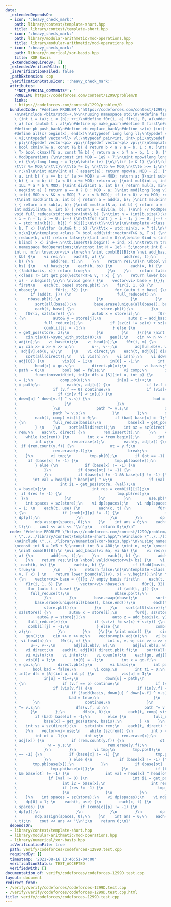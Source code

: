 ```yaml
---
data:
  _extendedDependsOn:
  - icon: ':heavy_check_mark:'
    path: library/contest/template-short.hpp
    title: library/contest/template-short.hpp
  - icon: ':heavy_check_mark:'
    path: library/modular-arithmetic/mod-operations.hpp
    title: library/modular-arithmetic/mod-operations.hpp
  - icon: ':heavy_check_mark:'
    path: library/numerical/xor-basis.hpp
    title: XOR Basis
  _extendedRequiredBy: []
  _extendedVerifiedWith: []
  _isVerificationFailed: false
  _pathExtension: cpp
  _verificationStatusIcon: ':heavy_check_mark:'
  attributes:
    '*NOT_SPECIAL_COMMENTS*': ''
    PROBLEM: https://codeforces.com/contest/1299/problem/D
    links:
    - https://codeforces.com/contest/1299/problem/D
  bundledCode: "#define PROBLEM \"https://codeforces.com/contest/1299/problem/D\"\n\
    \n\n#include <bits/stdc++.h>\n\nusing namespace std;\n\n#define f1r(i, a, b) for\
    \ (int i = (a); i < (b); ++i)\n#define f0r(i, a) f1r(i, 0, a)\n#define each(t,\
    \ a) for (auto& t : a)\n\n#define mp make_pair\n#define f first\n#define s second\n\
    #define pb push_back\n#define eb emplace_back\n#define sz(x) (int)(x).size()\n\
    #define all(x) begin(x), end(x)\n\ntypedef long long ll;\ntypedef vector<int>\
    \ vi;\ntypedef vector<ll> vl;\ntypedef pair<int, int> pi;\ntypedef pair<ll, ll>\
    \ pl;\ntypedef vector<pi> vpi;\ntypedef vector<pl> vpl;\n\ntemplate <class T>\
    \ bool ckmin(T& a, const T& b) { return b < a ? a = b, 1 : 0; }\ntemplate <class\
    \ T> bool ckmax(T& a, const T& b) { return a < b ? a = b, 1 : 0; }\n\nnamespace\
    \ ModOperations {\n\nconst int MOD = 1e9 + 7;\n\nint mpow(long long b, long long\
    \ e) {\n\tlong long r = 1;\n\twhile (e) {\n\t\tif (e & 1) {\n\t\t\tr *= b; \n\t\
    \t\tr %= MOD;\n\t\t}\n\t\tb *= b; \n\t\tb %= MOD;\n\t\te >>= 1;\n\t}\n\treturn\
    \ r;\n}\n\nint minv(int a) { assert(a); return mpow(a, MOD - 2); }\nint add(int\
    \ a, int b) { a += b; if (a >= MOD) a -= MOD; return a; }\nint sub(int a, int\
    \ b) { a -= b; if (a < 0) a += MOD; return a; }\nint mul(int a, int b) { return\
    \ 1LL * a * b % MOD; }\nint divi(int a, int b) { return mul(a, minv(b)); }\nint\
    \ neg(int a) { return a == 0 ? 0 : MOD - a; }\nint mod(long long v) { \n\tv =\
    \ int((-MOD < v && v < MOD) ? v : v % MOD); if (v < 0) v += MOD; return v; }\n\
    \t\nint madd(int& a, int b) { return a = add(a, b); }\nint msub(int& a, int b)\
    \ { return a = sub(a, b); }\nint mmul(int& a, int b) { return a = mul(a, b); }\n\
    int mdivi(int& a, int b) { return a = divi(a, b); }\n\n} // ModOperations\n\n\
    void full_reduce(std::vector<int>& b) {\n\tint n = (int)b.size();\n\tfor (int\
    \ i = n - 1; i >= 0; i--) {\n\t\tfor (int j = i - 1; j >= 0; j--) {\n\t\t\tb[j]\
    \ = std::min(b[j], b[j] ^ b[i]);\n\t\t}\n\t}\n}\n\ntemplate <class T> T reduce(std::vector<T>&\
    \ b, T x) {\n\tfor (auto& t : b) {\n\t\tx = std::min(x, x ^ t);\n\t}\n\treturn\
    \ x;\n}\n\ntemplate <class T> bool add(std::vector<T>& b, T x) {\n\tif (!(x =\
    \ reduce(b, x))) return false;\n\tint ind = 0;\n\twhile (ind < (int)b.size() &&\
    \ b[ind] > x) ind++;\n\tb.insert(b.begin() + ind, x);\n\treturn true;\n}\n\nusing\
    \ namespace ModOperations;\n\nconst int N = 1e5 + 5;\nconst int B = 400;\n \n\
    int n, m;\n \nvector<vi> store;\n \nint comb[B][B];\n \nvi add_basis(vi &a, vi\
    \ &b) {\n    vi res;\n    each(t, a) {\n        add(res, t);\n    }\n    each(t,\
    \ b) {\n        add(res, t);\n    }\n    return res;\n}\n \nbool valid(vector<vi>\
    \ bs) {\n    vi basis;\n    each(b, bs) {\n        each(x, b) {\n            if\
    \ (!add(basis, x)) return true;\n        }\n    }\n    return false;\n}\n\ntemplate\
    \ <class T> int get_pos(vector<T>& v, T x) { \n    return lower_bound(all(v),\
    \ x) - v.begin();\n}\n \nvoid gen() {\n    vector<vi> base = {{}}; // empty basis\
    \ first\n    each(t, base) store.pb(t);\n    f1r(i, 1, 6) {\n        vector<vi>\
    \ nbase;\n        f0r(j, 32) {\n            for (auto t : base) {\n          \
    \      if (add(t, j)) {\n                    full_reduce(t);\n               \
    \     nbase.pb(t);\n                }\n            }\n        }\n        base.swap(nbase);\n\
    \        sort(all(base));\n        base.erase(unique(all(base)), base.end());\n\
    \        each(t, base) {\n            store.pb(t);\n        }\n    }\n    sort(all(store));\n\
    \    f0r(i, sz(store)) {\n        auto& x = store[i];\n        f0r(j, sz(store))\
    \ {\n            auto& y = store[j];\n            auto z = add_basis(x, y);\n\
    \            full_reduce(z);\n            if (sz(z) != sz(x) + sz(y)) {\n    \
    \            comb[i][j] = -1;\n            } else {\n                comb[i][j]\
    \ = get_pos(store, z);\n            }\n        }\n    }\n}\n \nint main() {\n\
    \    cin.tie(0)->sync_with_stdio(0);\n    gen();\n    cin >> n >> m;\n    vector<vpi>\
    \ adj(n);\n    vi base(n);\n    vi head(n);\n    f0r(i, m) {\n        int u, v,\
    \ w; cin >> u >> v >> w;\n        u--, v--;\n        adj[u].eb(v, w);\n      \
    \  adj[v].eb(u, w);\n    }\n    vi direct;\n    each(t, adj[0]) direct.pb(t.f);\n\
    \    sort(all(direct));\n    vi vis(n);\n    vi in(n);\n    vi down(n);\n    each(go,\
    \ adj[0]) {\n        vis[0] = 1;\n        in[0] = -1;\n        int x = go.f;\n\
    \        head[x] = go.s;\n        direct.pb(x);\n        vi basis;\n        int\
    \ path = 0;\n        bool bad = false;\n        vi comp;\n        int ti = 0;\n\
    \        function<void(int, int)> dfs = [&](int u, int p) {\n            vis[u]\
    \ = 1;\n            comp.pb(u);\n            in[u] = ti++;\n            down[u]\
    \ = path;\n            each(v, adj[u]) {\n                if (v.f == p) continue;\n\
    \                if (v.f == 0) continue;\n                if (vis[v.f]) {\n  \
    \                  if (in[v.f] < in[u]) {\n                        if (!add(basis,\
    \ down[u] ^ down[v.f] ^ v.s)) {\n                            bad = true;\n   \
    \                     }\n                    }\n                    continue;\n\
    \                }\n                path ^= v.s;\n                dfs(v.f, u);\n\
    \                path ^= v.s;\n            }\n        };\n        dfs(x, 0);\n\
    \        each(t, comp) vis[t] = 0;\n        if (bad) base[x] = -1;\n        else\
    \ {\n            full_reduce(basis);\n            base[x] = get_pos(store, basis);\n\
    \        } \n    }\n    sort(all(direct));\n    int sz = sz(direct);\n    set<int>\
    \ rem;\n    each(t, direct) {\n        rem.insert(t);\n    }\n    vector<vi> use;\n\
    \    while (sz(rem)) {\n        int x = *rem.begin();\n        int ot = -1;\n\
    \        int w;\n        rem.erase(x);\n        each(y, adj[x]) {\n          \
    \  if (rem.count(y.f)) {\n                ot = y.f;\n                w = y.s;\n\
    \                rem.erase(y.f);\n                break;\n            }\n    \
    \    }\n        vi tmp;\n        tmp.pb(0);\n        if (ot == -1) {\n       \
    \     if (base[x] != -1) {\n                tmp.pb(base[x]);\n            }\n\
    \        } else {\n            if (base[x] != -1) {\n                tmp.pb(base[x]);\n\
    \            }\n            if (base[ot] != -1) {\n                tmp.pb(base[ot]);\n\
    \            }\n            if (base[x] != -1 && base[ot] != -1) {\n         \
    \       int val = head[x] ^ head[ot] ^ w;\n                if (val != 0) {\n \
    \                   int i1 = get_pos(store, {val});\n                    int i2\
    \ = base[x];\n                    int res = comb[i1][i2];\n                  \
    \  if (res != -1) {\n                        tmp.pb(res);\n                  \
    \  }\n                }\n            }\n        }\n        use.pb(tmp);\n    }\n\
    \    int spaces = sz(store);\n    vi dp(spaces);\n    vi ndp(spaces);\n    dp[0]\
    \ = 1; \n    each(t, use) {\n        each(c, t) {\n            f0r(p, spaces)\
    \ {\n                if (comb[c][p] != -1) {\n                    madd(ndp[comb[c][p]],\
    \ dp[p]);\n                }\n            }\n        }\n        dp.swap(ndp);\n\
    \        ndp.assign(spaces, 0);\n    }\n    int ans = 0;\n    each(t, dp) madd(ans,\
    \ t);\n    cout << ans << '\\n';\n    return 0;\n}\n"
  code: "#define PROBLEM \"https://codeforces.com/contest/1299/problem/D\"\n\n#include\
    \ \"../../library/contest/template-short.hpp\"\n#include \"../../library/modular-arithmetic/mod-operations.hpp\"\
    \n#include \"../../library/numerical/xor-basis.hpp\"\n\nusing namespace ModOperations;\n\
    \nconst int N = 1e5 + 5;\nconst int B = 400;\n \nint n, m;\n \nvector<vi> store;\n\
    \ \nint comb[B][B];\n \nvi add_basis(vi &a, vi &b) {\n    vi res;\n    each(t,\
    \ a) {\n        add(res, t);\n    }\n    each(t, b) {\n        add(res, t);\n\
    \    }\n    return res;\n}\n \nbool valid(vector<vi> bs) {\n    vi basis;\n  \
    \  each(b, bs) {\n        each(x, b) {\n            if (!add(basis, x)) return\
    \ true;\n        }\n    }\n    return false;\n}\n\ntemplate <class T> int get_pos(vector<T>&\
    \ v, T x) { \n    return lower_bound(all(v), x) - v.begin();\n}\n \nvoid gen()\
    \ {\n    vector<vi> base = {{}}; // empty basis first\n    each(t, base) store.pb(t);\n\
    \    f1r(i, 1, 6) {\n        vector<vi> nbase;\n        f0r(j, 32) {\n       \
    \     for (auto t : base) {\n                if (add(t, j)) {\n              \
    \      full_reduce(t);\n                    nbase.pb(t);\n                }\n\
    \            }\n        }\n        base.swap(nbase);\n        sort(all(base));\n\
    \        base.erase(unique(all(base)), base.end());\n        each(t, base) {\n\
    \            store.pb(t);\n        }\n    }\n    sort(all(store));\n    f0r(i,\
    \ sz(store)) {\n        auto& x = store[i];\n        f0r(j, sz(store)) {\n   \
    \         auto& y = store[j];\n            auto z = add_basis(x, y);\n       \
    \     full_reduce(z);\n            if (sz(z) != sz(x) + sz(y)) {\n           \
    \     comb[i][j] = -1;\n            } else {\n                comb[i][j] = get_pos(store,\
    \ z);\n            }\n        }\n    }\n}\n \nint main() {\n    cin.tie(0)->sync_with_stdio(0);\n\
    \    gen();\n    cin >> n >> m;\n    vector<vpi> adj(n);\n    vi base(n);\n  \
    \  vi head(n);\n    f0r(i, m) {\n        int u, v, w; cin >> u >> v >> w;\n  \
    \      u--, v--;\n        adj[u].eb(v, w);\n        adj[v].eb(u, w);\n    }\n\
    \    vi direct;\n    each(t, adj[0]) direct.pb(t.f);\n    sort(all(direct));\n\
    \    vi vis(n);\n    vi in(n);\n    vi down(n);\n    each(go, adj[0]) {\n    \
    \    vis[0] = 1;\n        in[0] = -1;\n        int x = go.f;\n        head[x]\
    \ = go.s;\n        direct.pb(x);\n        vi basis;\n        int path = 0;\n \
    \       bool bad = false;\n        vi comp;\n        int ti = 0;\n        function<void(int,\
    \ int)> dfs = [&](int u, int p) {\n            vis[u] = 1;\n            comp.pb(u);\n\
    \            in[u] = ti++;\n            down[u] = path;\n            each(v, adj[u])\
    \ {\n                if (v.f == p) continue;\n                if (v.f == 0) continue;\n\
    \                if (vis[v.f]) {\n                    if (in[v.f] < in[u]) {\n\
    \                        if (!add(basis, down[u] ^ down[v.f] ^ v.s)) {\n     \
    \                       bad = true;\n                        }\n             \
    \       }\n                    continue;\n                }\n                path\
    \ ^= v.s;\n                dfs(v.f, u);\n                path ^= v.s;\n      \
    \      }\n        };\n        dfs(x, 0);\n        each(t, comp) vis[t] = 0;\n\
    \        if (bad) base[x] = -1;\n        else {\n            full_reduce(basis);\n\
    \            base[x] = get_pos(store, basis);\n        } \n    }\n    sort(all(direct));\n\
    \    int sz = sz(direct);\n    set<int> rem;\n    each(t, direct) {\n        rem.insert(t);\n\
    \    }\n    vector<vi> use;\n    while (sz(rem)) {\n        int x = *rem.begin();\n\
    \        int ot = -1;\n        int w;\n        rem.erase(x);\n        each(y,\
    \ adj[x]) {\n            if (rem.count(y.f)) {\n                ot = y.f;\n  \
    \              w = y.s;\n                rem.erase(y.f);\n                break;\n\
    \            }\n        }\n        vi tmp;\n        tmp.pb(0);\n        if (ot\
    \ == -1) {\n            if (base[x] != -1) {\n                tmp.pb(base[x]);\n\
    \            }\n        } else {\n            if (base[x] != -1) {\n         \
    \       tmp.pb(base[x]);\n            }\n            if (base[ot] != -1) {\n \
    \               tmp.pb(base[ot]);\n            }\n            if (base[x] != -1\
    \ && base[ot] != -1) {\n                int val = head[x] ^ head[ot] ^ w;\n  \
    \              if (val != 0) {\n                    int i1 = get_pos(store, {val});\n\
    \                    int i2 = base[x];\n                    int res = comb[i1][i2];\n\
    \                    if (res != -1) {\n                        tmp.pb(res);\n\
    \                    }\n                }\n            }\n        }\n        use.pb(tmp);\n\
    \    }\n    int spaces = sz(store);\n    vi dp(spaces);\n    vi ndp(spaces);\n\
    \    dp[0] = 1; \n    each(t, use) {\n        each(c, t) {\n            f0r(p,\
    \ spaces) {\n                if (comb[c][p] != -1) {\n                    madd(ndp[comb[c][p]],\
    \ dp[p]);\n                }\n            }\n        }\n        dp.swap(ndp);\n\
    \        ndp.assign(spaces, 0);\n    }\n    int ans = 0;\n    each(t, dp) madd(ans,\
    \ t);\n    cout << ans << '\\n';\n    return 0;\n}"
  dependsOn:
  - library/contest/template-short.hpp
  - library/modular-arithmetic/mod-operations.hpp
  - library/numerical/xor-basis.hpp
  isVerificationFile: true
  path: verify/codeforces/codeforces-1299D.test.cpp
  requiredBy: []
  timestamp: '2021-08-16 13:46:51-04:00'
  verificationStatus: TEST_ACCEPTED
  verifiedWith: []
documentation_of: verify/codeforces/codeforces-1299D.test.cpp
layout: document
redirect_from:
- /verify/verify/codeforces/codeforces-1299D.test.cpp
- /verify/verify/codeforces/codeforces-1299D.test.cpp.html
title: verify/codeforces/codeforces-1299D.test.cpp
---
```

